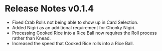 # Release Notes v0.1.4

- Fixed Crab Rolls not being able to show up in Card Selection.
- Added Nigiri as an additional requirement for Chonky Nigiri.
- Processing Cooked Rice into a Rice Ball now requires the Roll process rather than Knead.
- Increased the speed that Cooked Rice rolls into a Rice Ball.